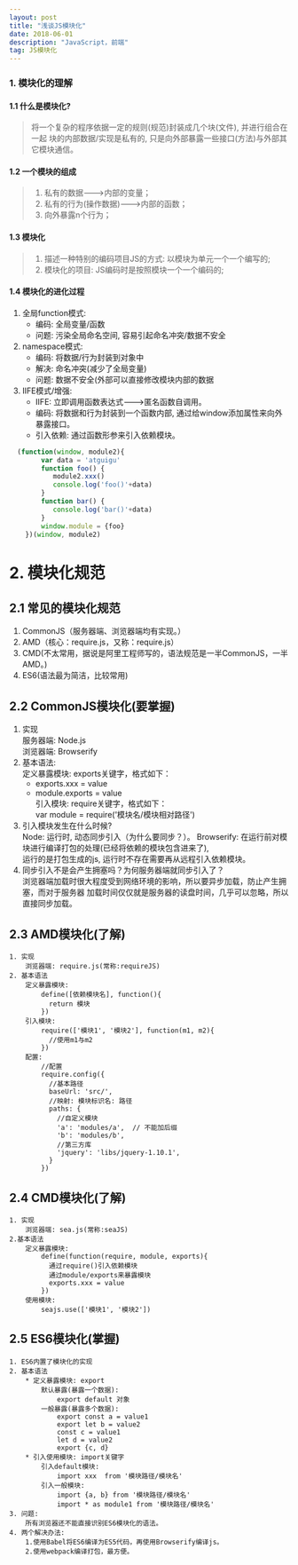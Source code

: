 ```yaml
---
layout: post
title: "浅谈JS模块化"
date: 2018-06-01
description: "JavaScript，前端"
tag: JS模块化 
--- 
```

### **1. 模块化的理解**

#### **1.1 什么是模块化?**
> 将一个复杂的程序依据一定的规则(规范)封装成几个块(文件), 并进行组合在一起
块的内部数据/实现是私有的, 只是向外部暴露一些接口(方法)与外部其它模块通信。  


#### **1.2 一个模块的组成**
> 1. 私有的数据--->内部的变量；
> 2. 私有的行为(操作数据)--->内部的函数；
> 3. 向外暴露n个行为；

#### **1.3 模块化**
> 1. 描述一种特别的编码项目JS的方式: 以模块为单元一个一个编写的;
> 2. 模块化的项目: JS编码时是按照模块一个一个编码的;

#### **1.4 模块化的进化过程**
1. 全局function模式: 
	* 编码: 全局变量/函数		
	* 问题: 污染全局命名空间, 容易引起命名冲突/数据不安全
2. namespace模式:
	* 编码: 将数据/行为封装到对象中	
	* 解决: 命名冲突(减少了全局变量)	
	* 问题: 数据不安全(外部可以直接修改模块内部的数据
3. IIFE模式/增强:
   * IIFE: 立即调用函数表达式--->匿名函数自调用。
	* 编码: 将数据和行为封装到一个函数内部, 通过给window添加属性来向外暴露接口。
	* 引入依赖: 通过函数形参来引入依赖模块。


```	javascript
  (function(window, module2){
		var data = 'atguigu'
		function foo() {
		   module2.xxx()
		   console.log('foo()'+data)
		}
		function bar() {
		   console.log('bar()'+data)
		}
		window.module = {foo}
	})(window, module2)			
```	


# 2. 模块化规范
## 2.1 常见的模块化规范
   1. CommonJS（服务器端、浏览器端均有实现。）
   2. AMD（核心：require.js，又称：require.js）
   3. CMD(不太常用，据说是阿里工程师写的，语法规范是一半CommonJS，一半AMD。)
   4. ES6(语法最为简洁，比较常用)

## 2.2 CommonJS模块化(要掌握)
   1. 实现	
		服务器端: Node.js	
		浏览器端: Browserify	
   2. 基本语法:  	
      定义暴露模块: exports关键字，格式如下： 
	   * exports.xxx = value	
	   * module.exports = value		
      	引入模块: require关键字，格式如下：  
				 var module = require('模块名/模块相对路径')
   3. 引入模块发生在什么时候?	
		Node: 运行时, 动态同步引入（为什么要同步？）。	
		Browserify: 在运行前对模块进行编译打包的处理(已经将依赖的模块包含进来了), 	
                  运行的是打包生成的js, 运行时不存在需要再从远程引入依赖模块。	
   4. 同步引入不是会产生拥塞吗？为何服务器端就同步引入了？	
    	浏览器端加载时很大程度受到网络环境的影响，所以要异步加载，防止产生拥塞，而对于服务器
    	加载时间仅仅就是服务器的读盘时间，几乎可以忽略，所以直接同步加载。	
## 2.3 AMD模块化(了解)
	1. 实现
 		浏览器端: require.js(常称:requireJS)
	2. 基本语法
    	定义暴露模块: 
            define([依赖模块名], function(){
              return 模块
            })
        引入模块: 
            require(['模块1', '模块2'], function(m1, m2){
              //使用m1与m2
            })
		配置: 
	        //配置
            require.config({
              //基本路径
              baseUrl: 'src/',
              //映射: 模块标识名: 路径
              paths: {
                //自定义模块
                'a': 'modules/a',  // 不能加后缀
                'b': 'modules/b',
                //第三方库
                'jquery': 'libs/jquery-1.10.1',
              }
            })
    
## 2.4 CMD模块化(了解)
	1. 实现
		浏览器端: sea.js(常称:seaJS)
    2.基本语法
		定义暴露模块: 
	        define(function(require, module, exports){
	          通过require()引入依赖模块
	          通过module/exports来暴露模块
	          exports.xxx = value
	        })
		使用模块:
			seajs.use(['模块1', '模块2'])
      
## 2.5 ES6模块化(掌握)
	1. ES6内置了模块化的实现
	2. 基本语法
		* 定义暴露模块: export
	        默认暴露(暴露一个数据): 
	        	export default 对象
	        一般暴露(暴露多个数据): 
				export const a = value1
				export let b = value2
				const c = value1
				let d = value2
				export {c, d}           
		* 引入使用模块: import关键字
			引入default模块:
          		import xxx  from '模块路径/模块名'
			引入一般模块:
          		import {a, b} from '模块路径/模块名'
          		import * as module1 from '模块路径/模块名'
	3. 问题: 
		所有浏览器还不能直接识别ES6模块化的语法。 
    4. 两个解决办法:
    	1.使用Babel将ES6编译为ES5代码，再使用Browserify编译js。
		2.使用webpack编译打包，最方便。
		
<!--# 4. 详细教程-->
<!--- [01_模块化进化史](教程/01_模块化进化史.md)
- [02_CommonJS规范_Node](教程/02_CommonJS规范_Node.md)
- [03_CommonJS规范_Browserify](教程/03_CommonJS规范_Browserify.md)
- [04_AMD规范_RequireJS](教程/04_AMD规范_RequireJS.md)
- [05_CMD规范_SeaJS](教程/05_CMD规范_SeaJS.md)
- [06_ES6模块化_Webpack](教程/06_ES6模块化_Webpack.md)-->


